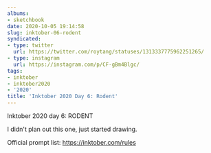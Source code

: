```yaml
---
albums:
- sketchbook
date: 2020-10-05 19:14:58
slug: inktober-06-rodent
syndicated:
- type: twitter
  url: https://twitter.com/roytang/statuses/1313337775962251265/
- type: instagram
  url: https://instagram.com/p/CF-gBm4Blgc/
tags:
- inktober
- inktober2020
- '2020'
title: 'Inktober 2020 Day 6: Rodent'
---
```


Inktober 2020 day 6: RODENT

I didn't plan out this one, just started drawing.

Official prompt list: https://inktober.com/rules